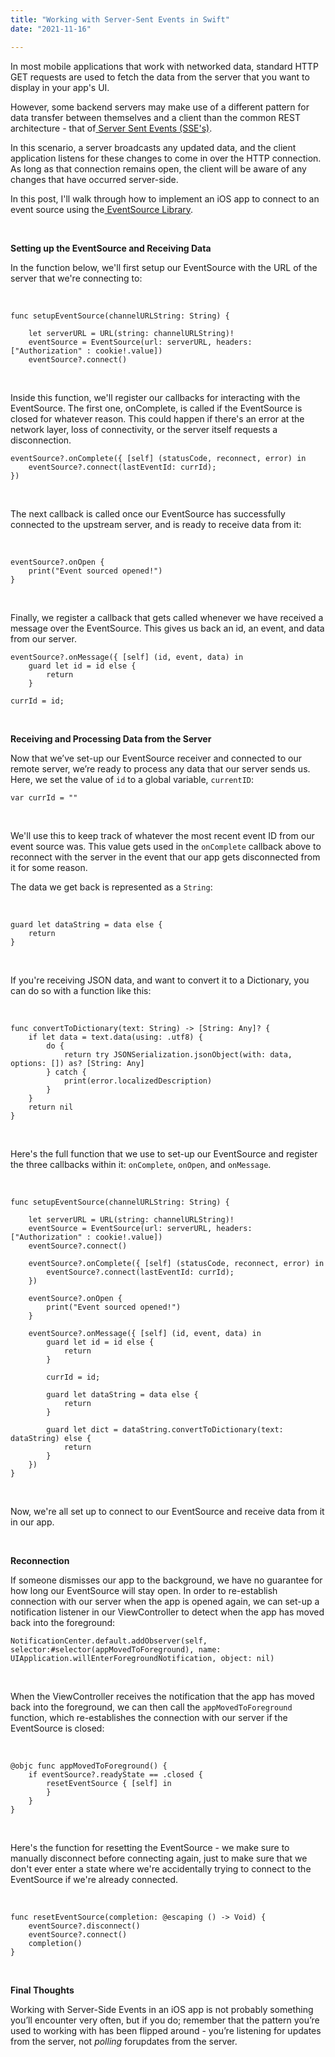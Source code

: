 ```yaml
---
title: "Working with Server-Sent Events in Swift"
date: "2021-11-16"

---
```




In most mobile applications that work with networked data, standard HTTP GET requests are used to fetch the data from the server that you want to display in your app's UI.

However, some backend servers may make use of a different pattern for data transfer between themselves and a client than the common REST architecture - that of[ Server Sent Events (SSE's)](https://en.wikipedia.org/wiki/Server-sent_events).

In this scenario, a server broadcasts any updated data, and the client application listens for these changes to come in over the HTTP connection. As long as that connection remains open, the client will be aware of any changes that have occurred server-side.

In this post, I'll walk through how to implement an iOS app to connect to an event source using the[ EventSource Library](https://github.com/inaka/EventSource).

&nbsp;

**Setting up the EventSource and Receiving Data**

In the function below, we'll first setup our EventSource with the URL of the server that we're connecting to:

&nbsp;

```
func setupEventSource(channelURLString: String) {
        
	let serverURL = URL(string: channelURLString)!
	eventSource = EventSource(url: serverURL, headers: ["Authorization" : cookie!.value])
	eventSource?.connect()
```

&nbsp;

Inside this function, we'll register our callbacks for interacting with the EventSource. The first one, onComplete, is called if the EventSource is closed for whatever reason. This could happen if there's an error at the network layer, loss of connectivity, or the server itself requests a disconnection.

```
eventSource?.onComplete({ [self] (statusCode, reconnect, error) in
	eventSource?.connect(lastEventId: currId);
})
```

&nbsp;

The next callback is called once our EventSource has successfully connected to the upstream server, and is ready to receive data from it:

&nbsp;

```
eventSource?.onOpen {
	print("Event sourced opened!")
}
```

&nbsp;

Finally, we register a callback that gets called whenever we have received a message over the EventSource. This gives us back an id, an event, and data from our server.

```
eventSource?.onMessage({ [self] (id, event, data) in
	guard let id = id else {
		return
	}
            
currId = id;
```

&nbsp;

**Receiving and Processing Data from the Server**

Now that we’ve set-up our EventSource receiver and connected to our remote server, we’re ready to process any data that our server sends us. Here, we set the value of `id` to a global variable, `currentID`:

```
var currId = ""
```

&nbsp;

We'll use this to keep track of whatever the most recent event ID from our event source was. This value gets used in the `onComplete` callback above to reconnect with the server in the event that our app gets disconnected from it for some reason.

The data we get back is represented as a `String`: 

&nbsp;

```
guard let dataString = data else {
	return
}
```

&nbsp;

If you're receiving JSON data, and want to convert it to a Dictionary, you can do so with a function like this:

&nbsp;

```
func convertToDictionary(text: String) -> [String: Any]? {
	if let data = text.data(using: .utf8) {
		do {
			return try JSONSerialization.jsonObject(with: data, options: []) as? [String: Any]
		} catch {
			print(error.localizedDescription)
		}
	}
	return nil
}
```

&nbsp;

Here's the full function that we use to set-up our EventSource and register the three callbacks within it: `onComplete`, `onOpen`, and `onMessage`.

&nbsp;

```
func setupEventSource(channelURLString: String) {
        
	let serverURL = URL(string: channelURLString)!
	eventSource = EventSource(url: serverURL, headers: ["Authorization" : cookie!.value])
	eventSource?.connect()
        
	eventSource?.onComplete({ [self] (statusCode, reconnect, error) in
		eventSource?.connect(lastEventId: currId);
	})
        
	eventSource?.onOpen {
		print("Event sourced opened!")
	}
        
	eventSource?.onMessage({ [self] (id, event, data) in
		guard let id = id else {
			return
		}
            
		currId = id;
            
		guard let dataString = data else {
			return
		}
            
		guard let dict = dataString.convertToDictionary(text: dataString) else {
			return
		}
	})
}
```

&nbsp;

Now, we're all set up to connect to our EventSource and receive data from it in our app. 

&nbsp;

**Reconnection**

If someone dismisses our app to the background, we have no guarantee for how long our EventSource will stay open. In order to re-establish connection with our server when the app is opened again, we can set-up a notification listener in our ViewController to detect when the app has moved back into the foreground:

```
NotificationCenter.default.addObserver(self, selector:#selector(appMovedToForeground), name: UIApplication.willEnterForegroundNotification, object: nil)
```

&nbsp;

When the ViewController receives the notification that the app has moved back into the foreground, we can then call the `appMovedToForeground` function, which re-establishes the connection with our server if the EventSource is closed:

&nbsp;

```
@objc func appMovedToForeground() {
	if eventSource?.readyState == .closed {
		resetEventSource { [self] in
		}
	}
}
```

&nbsp;

Here's the function for resetting the EventSource - we make sure to manually disconnect before connecting again, just to make sure that we don't ever enter a state where we're accidentally trying to connect to the EventSource if we're already connected.

&nbsp;

```
func resetEventSource(completion: @escaping () -> Void) {
	eventSource?.disconnect()
	eventSource?.connect()
	completion()
}
```

&nbsp;

**Final Thoughts**

Working with Server-Side Events in an iOS app is not probably something you’ll encounter very often, but if you do; remember that the pattern you’re used to working with has been flipped around - you’re listening for updates from the server, not *polling* forupdates from the server. 
